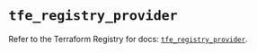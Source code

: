 # `tfe_registry_provider`

Refer to the Terraform Registry for docs: [`tfe_registry_provider`](https://registry.terraform.io/providers/hashicorp/tfe/0.61.0/docs/resources/registry_provider).
